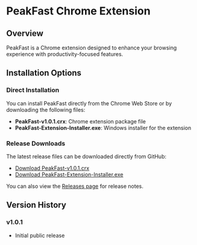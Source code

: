 # PeakFast Chrome Extension

## Overview
PeakFast is a Chrome extension designed to enhance your browsing experience with productivity-focused features.

## Installation Options

### Direct Installation
You can install PeakFast directly from the Chrome Web Store or by downloading the following files:

- **PeakFast-v1.0.1.crx**: Chrome extension package file
- **PeakFast-Extension-Installer.exe**: Windows installer for the extension

### Release Downloads
The latest release files can be downloaded directly from GitHub:

- [Download PeakFast-v1.0.1.crx](https://github.com/iamalbertly/PeakFast-Extension-Releases/releases/download/v1.0.1/PeakFast-v1.0.1.crx)
- [Download PeakFast-Extension-Installer.exe](https://github.com/iamalbertly/PeakFast-Extension-Releases/releases/download/v1.0.1/PeakFast-Extension-Installer.exe)

You can also view the [Releases page](https://github.com/iamalbertly/PeakFast-Extension-Releases/releases/latest) for release notes.

## Version History

### v1.0.1
- Initial public release
